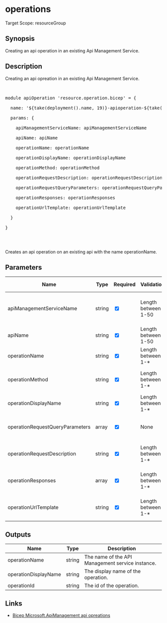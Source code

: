 ﻿# operations

Target Scope: resourceGroup

## Synopsis
Creating an api operation in an existing Api Management Service.

## Description
Creating an api opreation in an existing Api Management Service.<br>
<pre><br>
module apiOperation 'resource.operation.bicep' = {<br>
  name: '${take(deployment().name, 19)}-apioperation-${take(apiName, 20)}-${take(operationName, 10)}'<br>
  params: {<br>
    apiManagementServiceName: apiManagementServiceName<br>
    apiName: apiName<br>
    operationName: operationName<br>
    operationDisplayName: operationDisplayName<br>
    operationMethod: operationMethod<br>
    operationRequestDescription: operationRequestDescription<br>
    operationRequestQueryParameters: operationRequestQueryParameters<br>
    operationResponses: operationResponses<br>
    operationUrlTemplate: operationUrlTemplate<br>
  }<br>
}<br>
</pre><br>
<p>Creates an api operation on an existing api with the name operationName.</p>

## Parameters
| Name | Type | Required | Validation | Default value | Description |
| -- |  -- | -- | -- | -- | -- |
| apiManagementServiceName | string | <input type="checkbox" checked> | Length between 1-50 | <pre></pre> | The name of the API Management service instance. |
| apiName | string | <input type="checkbox" checked> | Length between 1-50 | <pre></pre> | The api name. |
| operationName | string | <input type="checkbox" checked> | Length between 1-* | <pre></pre> | The name of the deployment. |
| operationMethod | string | <input type="checkbox" checked> | Length between 1-* | <pre></pre> | The HTTP method of the operation. |
| operationDisplayName | string | <input type="checkbox" checked> | Length between 1-* | <pre></pre> | The display name of the operation. |
| operationRequestQueryParameters | array | <input type="checkbox" checked> | None | <pre></pre> | The query parameters of the operation. |
| operationRequestDescription | string | <input type="checkbox" checked> | Length between 1-* | <pre></pre> | The request description of the operation. |
| operationResponses | array | <input type="checkbox" checked> | Length between 1-* | <pre></pre> | The responses of the operation. |
| operationUrlTemplate | string | <input type="checkbox" checked> | Length between 1-* | <pre></pre> | The URL template of the operation. |

## Outputs
| Name | Type | Description |
| -- |  -- | -- |
| operationName | string | The name of the API Management service instance. |
| operationDisplayName | string | The display name of the operation. |
| operationId | string | The id of the operation. |

## Links
- [Bicep Microsoft.ApiManagement api opreations](https://learn.microsoft.com/en-us/azure/templates/microsoft.apimanagement/service/apis/operations?pivots=deployment-language-bicep)

